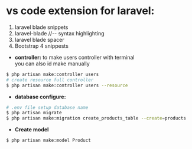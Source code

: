 # **vs code extension for laravel:**
1. laravel blade snippets <br>
2. laravel-blade //-- syntax highlighting <br>
3. laravel blade spacer <br>
4. Bootstrap 4 snippests

* **controller:**
to make users controller with terminal <br>
you can also id make manually <br>

```sh
$ php artisan make:controller users
# create resource full controller
$ php artisan make:controller users --resource

```

* **database configure:**
```sh
# .env file setup database name
$ php artisan migrate 
$ php artisan make:migration create_products_table --create=products
```

* **Create model**
```sh
$ php artisan make:model Product
```